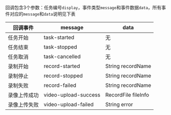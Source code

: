 回调包含3个参数：任务编号`display`，事件类型`message`和事件数据`data`，所有事件对应的`message`和`data`说明见下表

| 回调事件     | message              | data                |
| ------------ | -------------------- | ------------------- |
| 任务开始     | task-started         | 无                  |
| 任务结束     | task-stopped         | 无                  |
| 任务取消     | task-cancelled       | 无                  |
| 录制开始     | record-started       | String recordName   |
| 录制停止     | record-stopped       | String recordName   |
| 录制失败     | record-failed        | String recordName   |
| 录像上传成功 | video-upload-success | RecordFile fileInfo |
| 录像上传失败 | video-upload-failed  | String error        |
